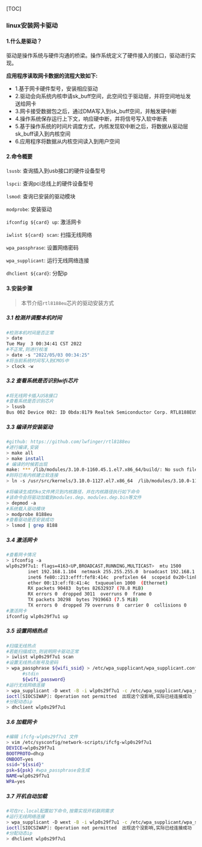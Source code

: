 [TOC]

### linux安装网卡驱动

#### 1.什么是驱动？
驱动是操作系统与硬件沟通的桥梁。操作系统定义了硬件接入的接口，驱动进行实现。

**应用程序读取网卡数据的流程大致如下:**

- 1.基于网卡硬件型号，安装相应驱动
- 2.驱动会向系统内核申请sk_buff空间，此空间位于驱动层，并将空间地址发送给网卡
- 3.网卡接受数据包之后，通过DMA写入到sk_buff空间，并触发硬中断
- 4.操作系统保存运行上下文，响应硬中断，并将信号写入软中断表
- 5.基于操作系统的时间片调度方式，内核发现软中断之后，将数据从驱动层sk_buff读入到内核空间
- 6.应用程序将数据从内核空间读入到用户空间

#### 2.命令概要
`lsusb`: 查询插入到usb接口的硬件设备型号

`lspci`: 查询pci总线上的硬件设备型号

`lsmod`: 查询已安装的驱动模块

`modprobe`: 安装驱动

`ifconfig ${card} up`: 激活网卡

`iwlist ${card} scan`: 扫描无线网络

`wpa_passphrase`: 设置网络密码

`wpa_supplicant`: 运行无线网络连接

`dhclient ${card}`: 分配ip

#### 3.安装步骤

> 本节介绍`rtl8188eu`芯片的驱动安装方式

##### 3.1 检测并调整本机时间

```bash
#检测本机时间是否正常
> date    
Tue May  3 00:34:41 CST 2022
#不正常,则进行校准
> date -s "2022/05/03 00:34:25"
#将当前系统时间写入到CMOS中
> clock -w
```

##### 3.2 查看系统是否识别wifi芯片

```bash
#将无线网卡插入USB接口
#查看系统是否识别芯片
> lsusb
Bus 002 Device 002: ID 0bda:8179 Realtek Semiconductor Corp. RTL8188EUS 802.11n Wireless Network Adapter
```

##### 3.3 编译并安装驱动

```bash
#github: https://github.com/lwfinger/rtl8188eu
#进行编译,安装
> make all
> make install
# 编译的时候若出现
make: *** /lib/modules/3.10.0-1160.45.1.el7.x86_64/build/: No such file or directory.  Stop.
#则将已有内核建立软连接
> ln -s /usr/src/kernels/3.10.0-1127.el7.x86_64  /lib/modules/3.10.0-1160.45.1.el7.x86_64/build/

#将编译生成的ko文件拷贝到内核路径，并在内核路径执行如下命令
#该命令会将驱动加载到modules.dep、modules.dep.bin等文件
> depmod -a
#系统载入驱动模块
> modprobe 8188eu
#查看驱动是否安装成功
> lsmod | grep 8188
```

##### 3.4 激活网卡

```bash
#查看网卡情况
> ifconfig -a
wlp0s29f7u1: flags=4163<UP,BROADCAST,RUNNING,MULTICAST>  mtu 1500
        inet 192.168.1.104  netmask 255.255.255.0  broadcast 192.168.1.255
        inet6 fe80::213:efff:fef8:414c  prefixlen 64  scopeid 0x20<link>
        ether 00:13:ef:f8:41:4c  txqueuelen 1000  (Ethernet)
        RX packets 90483  bytes 82632937 (78.8 MiB)
        RX errors 0  dropped 3011  overruns 0  frame 0
        TX packets 30298  bytes 7919663 (7.5 MiB)
        TX errors 0  dropped 79 overruns 0  carrier 0  collisions 0
#激活网卡
ifconfig wlp0s29f7u1 up
```

##### 3.5 设置网络热点

```bash
#扫描无线热点
#若能扫描成功,则说明网卡驱动正常
> iwlist wlp0s29f7u1 scan
#设置无线热点账号及密码
> wpa_passphrase ${wifi_ssid} > /etc/wpa_supplicant/wpa_supplicant.conf
      #stdin
      ${wifi_password}
#运行无线网络连接
> wpa_supplicant -D wext -B -i wlp0s29f7u1 -c /etc/wpa_supplicant/wpa_supplicant.conf 
ioctl[SIOCSIWAP]: Operation not permitted  出现这个没影响,实际已经连接成功
#分配动态ip
> dhclient wlp0s29f7u1
```

##### 3.6 加载网卡

```bash
#编辑 ifcfg-wlp0s29f7u1 文件
> vim /etc/sysconfig/network-scripts/ifcfg-wlp0s29f7u1
DEVICE=wlp0s29f7u1
BOOTPROTO=dhcp
ONBOOT=yes
ssid="${ssid}"
psk=${psk} #wpa_passphrase会生成
NAME=wlp0s29f7u1
WPA=yes
```

##### 3.7 开机自动加载

```bash
#可在rc.local配置如下命令,按需实现开机联网需求
#运行无线网络连接
> wpa_supplicant -D wext -B -i wlp0s29f7u1 -c /etc/wpa_supplicant/wpa_supplicant.conf 
ioctl[SIOCSIWAP]: Operation not permitted  出现这个没影响,实际已经连接成功
#分配动态ip
> dhclient wlp0s29f7u1
```

